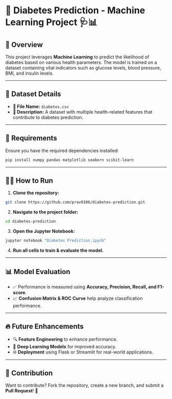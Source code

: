 # 🌟 Diabetes Prediction - Machine Learning Project 🩺📊
  
## 🚀 Overview
This project leverages **Machine Learning** to predict the likelihood of diabetes based on various health parameters. The model is trained on a dataset containing vital indicators such as glucose levels, blood pressure, BMI, and insulin levels.

---             
       
          
       
## 📂 Dataset Details 
- **📁 File Name:** `diabetes.csv`           
- **📌 Description:** A dataset with multiple health-related features that contribute to diabetes prediction.          
               
---

## 📌 Requirements
Ensure you have the required dependencies installed:   
```bash
pip install numpy pandas matplotlib seaborn scikit-learn
```

---

## 🏃‍♂️ How to Run
1. **Clone the repository:**
```bash
git clone https://github.com/prav0106/diabetes-prediction.git
```
2. **Navigate to the project folder:**
```bash
cd diabetes-prediction
```
3. **Open the Jupyter Notebook:**
```bash
jupyter notebook "Diabetes Prediction.ipynb"
```
4. **Run all cells to train & evaluate the model.**

---

## 📊 Model Evaluation
- ✅ Performance is measured using **Accuracy, Precision, Recall, and F1-score**.
- 📈 **Confusion Matrix & ROC Curve** help analyze classification performance.

---

## 🔥 Future Enhancements
- 🔍 **Feature Engineering** to enhance performance.
- 🤖 **Deep Learning Models** for improved accuracy.
- 🌐 **Deployment** using Flask or Streamlit for real-world applications.

---

## 🤝 Contribution
Want to contribute? Fork the repository, create a new branch, and submit a **Pull Request**! 🚀

